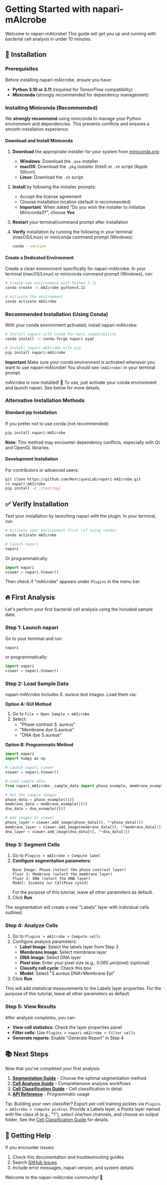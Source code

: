# Getting Started with napari-mAIcrobe

Welcome to napari-mAIcrobe! This guide will get you up and running with bacterial cell analysis in under 10 minutes.

## 🚀 Installation

### Prerequisites

Before installing napari-mAIcrobe, ensure you have:

- **Python 3.10 or 3.11** (required for TensorFlow compatibility)
- **Miniconda** (strongly recommended for dependency management)

### Installing Miniconda (Recommended)

We **strongly recommend** using miniconda to manage your Python environment and dependencies. This prevents conflicts and ensures a smooth installation experience.

#### Download and Install Miniconda

1. **Download** the appropriate installer for your system from [miniconda.org](https://docs.conda.io/en/latest/miniconda.html):
   - **Windows**: Download the `.exe` installer
   - **macOS**: Download the `.pkg` installer (Intel) or `.sh` script (Apple Silicon)
   - **Linux**: Download the `.sh` script

2. **Install** by following the installer prompts:
   - Accept the license agreement
   - Choose installation location (default is recommended)
   - **Important**: When asked "Do you wish the installer to initialize Miniconda3?", choose **Yes**

3. **Restart** your terminal/command prompt after installation

4. **Verify** installation by running the following in your terminal (macOS/Linux) or miniconda command prompt (Windows):
   ```bash
   conda --version
   ```

#### Create a Dedicated Environment

Create a clean environment specifically for napari-mAIcrobe. In your terminal (macOS/Linux) or miniconda command prompt (Windows), run:

```bash
# Create new environment with Python 3.11
conda create -n mAIcrobe python=3.11

# Activate the environment
conda activate mAIcrobe
```

### Recommended Installation (Using Conda)

With your conda environment activated, install napari-mAIcrobe:

```bash
# Install napari with conda for best compatibility
conda install -c conda-forge napari pyqt

# Install napari-mAIcrobe with pip
pip install napari-mAIcrobe
```

**Important** Make sure your conda environment is activated whenever you want to use napari-mAIcrobe! You should see `(mAIcrobe)` in your terminal prompt.

 mAIcrobe is now installed! 🎉
 To use, just activate your conda environment and launch napari. See below for more details.

### Alternative Installation Methods

#### Standard pip Installation

If you prefer not to use conda (not recommended):

```bash
pip install napari-mAIcrobe
```

**Note**: This method may encounter dependency conflicts, especially with Qt and OpenGL libraries.

#### Development Installation

For contributors or advanced users:

```bash
git clone https://github.com/HenriquesLab/napari-mAIcrobe.git
cd napari-mAIcrobe
pip install -e .[testing]
```

## ✅ Verify Installation

Test your installation by launching napari with the plugin. In your terminal, run:

```bash
# Activate your environment first (if using conda)
conda activate mAIcrobe

# Launch napari
napari
```

Or programmatically:

```python
import napari
viewer = napari.Viewer()
```

Then check if "mAIcrobe" appears under `Plugins` in the menu bar.

## 🔥 First Analysis

Let's perform your first bacterial cell analysis using the included sample data.

### Step 1: Launch napari

Go to your terminal and run:

```bash
napari
```

or programmatically:

```python
import napari
viewer = napari.Viewer()
```

### Step 2: Load Sample Data

napari-mAIcrobe includes _S. aureus_ test images. Load them via:

**Option A: GUI Method**
1. Go to `File > Open Sample > mAIcrobe`
2. Select:
   - "Phase contrast S. aureus"
   - "Membrane dye S.aureus"
   - "DNA dye S.aureus"

**Option B: Programmatic Method**

```python
import napari
import numpy as np

# Launch napari viewer
viewer = napari.Viewer()

# Load sample data
from napari_mAIcrobe._sample_data import phase_example, membrane_example, dna_example

# Get the sample images
phase_data = phase_example()[0]
membrane_data = membrane_example()[0]
dna_data = dna_example()[0]

# Add images to viewer
phase_layer = viewer.add_image(phase_data[0], **phase_data[1])
membrane_layer = viewer.add_image(membrane_data[0], **membrane_data[1])
dna_layer = viewer.add_image(dna_data[0], **dna_data[1])
```

### Step 3: Segment Cells

1. Go to `Plugins > mAIcrobe > Compute label`
2. **Configure segmentation parameters:**
   ```
   Base Image: Phase (select the phase contrast layer)
   Fluor 1: Membrane (select the membrane layer)
   Fluor 2: DNA (select the DNA layer)
   Model: Isodata (or CellPose cyto3)
   ```
   For the purpose of this tutorial, leave all other parameters as default.
3. Click **Run**

The segmentation will create a new "Labels" layer with individual cells outlined.

### Step 4: Analyze Cells

1. Go to `Plugins > mAIcrobe > Compute cells`
2. Configure analysis parameters:
   - **Label Image**: Select the labels layer from Step 3
   - **Membrane Image**: Select membrane layer
   - **DNA Image**: Select DNA layer
   - **Pixel size**: Enter your pixel size (e.g., 0.065 μm/pixel) (optional)
   - **Classify cell cycle**: Check this box
   - **Model**: Select "S.aureus DNA+Membrane Epi"
3. Click **Run**

This will add statistical measurements to the Labels layer properties. For the purpose of this tutorial, leave all other parameters as default.

### Step 5: View Results

After analysis completes, you can:

- **View cell statistics**: Check the layer properties panel
- **Filter cells**: Use `Plugins > napari-mAIcrobe > Filter cells`
- **Generate reports**: Enable "Generate Report" in Step 4


## 📚 Next Steps

Now that you've completed your first analysis:

1. **[Segmentation Guide](segmentation-guide.md)** - Choose the optimal segmentation method
2. **[Cell Analysis Guide](cell-analysis.md)** - Comprehensive analysis workflows
3. **[Cell Classification Guide](cell-classification.md)** - Cell classification in detail
4. **[API Reference](../api/api-reference.md)** - Programmatic usage

Tip: Building your own classifier? Export per-cell training pickles via `Plugins > mAIcrobe > Compute pickles`. Provide a Labels layer, a Points layer named with the class id (e.g., "1"), select one/two channels, and choose an output folder. See the [Cell Classification Guide](cell-classification.md) for details.

## 🤝 Getting Help

If you encounter issues:

1. Check this documentation and troubleshooting guides
2. Search [GitHub Issues](https://github.com/HenriquesLab/napari-mAIcrobe/issues)
4. Include error messages, napari version, and system details

Welcome to the napari-mAIcrobe community! 🔬
